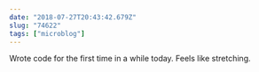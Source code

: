```yaml
---
date: "2018-07-27T20:43:42.679Z"
slug: "74622"
tags: ["microblog"]
---
```


Wrote code for the first time in a while today. Feels like stretching.
